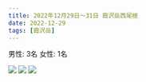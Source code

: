 ```yaml
---
title: 2022年12月29日〜31日 霞沢岳西尾根
date: 2022-12-29
tags: [霞沢岳]
---
```


男性: 3名
女性: 1名

![](/2022/12/29/20221229/22.jpg)
![](/2022/12/29/20221229/23.jpg)
![](/2022/12/29/20221229/24.jpg)
